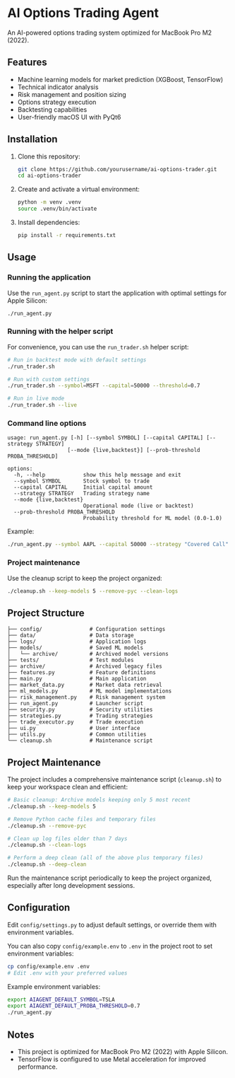 # AI Options Trading Agent

An AI-powered options trading system optimized for MacBook Pro M2 (2022).

## Features

- Machine learning models for market prediction (XGBoost, TensorFlow)
- Technical indicator analysis
- Risk management and position sizing
- Options strategy execution
- Backtesting capabilities
- User-friendly macOS UI with PyQt6

## Installation

1. Clone this repository:

   ```bash
   git clone https://github.com/yourusername/ai-options-trader.git
   cd ai-options-trader
   ```

2. Create and activate a virtual environment:

   ```bash
   python -m venv .venv
   source .venv/bin/activate
   ```

3. Install dependencies:

   ```bash
   pip install -r requirements.txt
   ```

## Usage

### Running the application

Use the `run_agent.py` script to start the application with optimal settings for Apple Silicon:

```bash
./run_agent.py
```

### Running with the helper script

For convenience, you can use the `run_trader.sh` helper script:

```bash
# Run in backtest mode with default settings
./run_trader.sh

# Run with custom settings
./run_trader.sh --symbol=MSFT --capital=50000 --threshold=0.7

# Run in live mode
./run_trader.sh --live
```

### Command line options

```
usage: run_agent.py [-h] [--symbol SYMBOL] [--capital CAPITAL] [--strategy STRATEGY] 
                   [--mode {live,backtest}] [--prob-threshold PROBA_THRESHOLD]

options:
  -h, --help            show this help message and exit
  --symbol SYMBOL       Stock symbol to trade
  --capital CAPITAL     Initial capital amount
  --strategy STRATEGY   Trading strategy name
  --mode {live,backtest}
                        Operational mode (live or backtest)
  --prob-threshold PROBA_THRESHOLD
                        Probability threshold for ML model (0.0-1.0)
```

Example:

```bash
./run_agent.py --symbol AAPL --capital 50000 --strategy "Covered Call" --mode backtest
```

### Project maintenance

Use the cleanup script to keep the project organized:

```bash
./cleanup.sh --keep-models 5 --remove-pyc --clean-logs
```

## Project Structure

```text
├── config/               # Configuration settings
├── data/                 # Data storage
├── logs/                 # Application logs
├── models/               # Saved ML models
│   └── archive/          # Archived model versions
├── tests/                # Test modules
├── archive/              # Archived legacy files
├── features.py           # Feature definitions
├── main.py               # Main application
├── market_data.py        # Market data retrieval
├── ml_models.py          # ML model implementations
├── risk_management.py    # Risk management system
├── run_agent.py          # Launcher script
├── security.py           # Security utilities
├── strategies.py         # Trading strategies
├── trade_executor.py     # Trade execution
├── ui.py                 # User interface
├── utils.py              # Common utilities
└── cleanup.sh            # Maintenance script
```

## Project Maintenance

The project includes a comprehensive maintenance script (`cleanup.sh`) to keep your workspace clean and efficient:

```bash
# Basic cleanup: Archive models keeping only 5 most recent
./cleanup.sh --keep-models 5

# Remove Python cache files and temporary files
./cleanup.sh --remove-pyc

# Clean up log files older than 7 days
./cleanup.sh --clean-logs

# Perform a deep clean (all of the above plus temporary files)
./cleanup.sh --deep-clean
```

Run the maintenance script periodically to keep the project organized, especially after long development sessions.

## Configuration

Edit `config/settings.py` to adjust default settings, or override them with environment variables.

You can also copy `config/example.env` to `.env` in the project root to set environment variables:

```bash
cp config/example.env .env
# Edit .env with your preferred values
```

Example environment variables:

```bash
export AIAGENT_DEFAULT_SYMBOL=TSLA
export AIAGENT_DEFAULT_PROBA_THRESHOLD=0.7
./run_agent.py
```

## Notes

- This project is optimized for MacBook Pro M2 (2022) with Apple Silicon.
- TensorFlow is configured to use Metal acceleration for improved performance.
